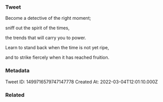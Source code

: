 ### Tweet
Become a detective of the right moment;

sniff out the spirit of the times,

the trends that will carry you to power.

Learn to stand back when the time is not yet ripe,

and to strike fiercely when it has reached fruition.

### Metadata
Tweet ID: 1499716579747147778
Created At: 2022-03-04T12:01:10.000Z

### Related

